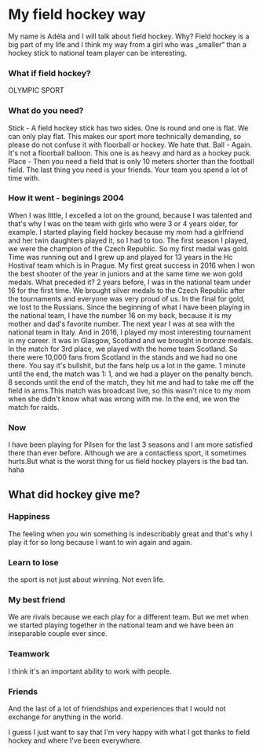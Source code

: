 # My field hockey way

My name is Adéla and I will talk about field hockey. 
Why?
Field hockey is a big part of my life and I think my way 
from a girl who was „smaller“ than a hockey stick 
to national team player can be interesting.

### What if field hockey?
OLYMPIC SPORT
### What do you need?
Stick - A field hockey stick has two sides. One is round and one is flat. We can only play flat. This makes our sport more technically demanding, so please do not confuse it with floorball or hockey. We hate that.
Ball -  Again. It's not a floorball balloon. This one is as heavy and hard as a hockey puck.
Place - Then you need a field that is only 10 meters shorter than the football field.
The last thing you need is your friends. Your team you spend a lot of time with.

### How it went - beginings 2004
When I was little, I excelled a lot on the ground, because I was talented and that's why I was on the team with girls who were 3 or 4 years older, for example. I started playing field hockey because my mom had a girlfriend and her twin daughters played it, so I had to too.
The first season I played, we were the champion of the Czech Republic. So my first medal was gold.
Time was running out and I grew up and played for 13 years in the Hc Hostivař team which is in Prague.
My first great success in 2016 when I won the best shooter of the year in juniors and at the same time we won gold medals. What preceded it? 2 years before, I was in the national team under 16 for the first time. We brought silver medals to the Czech Republic after the tournaments and everyone was very proud of us. In the final for gold, we lost to the Russians. Since the beginning of what I have been playing in the national team, I have the number 16 on my back, because it is my mother and dad's favorite number.
The next year I was at sea with the national team in Italy. And in 2016, I played my most interesting tournament in my career. It was in Glasgow, Scotland and we brought in bronze medals. In the match for 3rd place, we played with the home team Scotland. So there were 10,000 fans from Scotland in the stands and we had no one there. You say it's bullshit, but the fans help us a lot in the game. 1 minute until the end, the match was 1: 1, and we had a player on the penalty bench.
8 seconds until the end of the match, they hit me and had to take me off the field in arms.This match was broadcast live, so this wasn't nice to my mom when she didn't know what was wrong with me. In the end, we won the match for raids.
### Now
I have been playing for Pilsen for the last 3 seasons and I am more satisfied there than ever before.
Although we are a contactless sport, it sometimes hurts.But what is the worst thing for us field hockey players is the bad tan. haha

## What did hockey give me?
### Happiness  
The feeling when you win something is indescribably great and that's why I play it for so long because I want to win again and again.
### Learn to lose  
the sport is not just about winning. Not even life.
### My best friend  
We are rivals because we each play for a different team. But we met when we started playing together in the national team and we have been an inseparable couple ever since.
### Teamwork  
I think it's an important ability to work with people.
### Friends 
And the last of a lot of friendships and experiences that I would not exchange for anything in the world.

I guess I just want to say that I'm very happy with what I got thanks to field hockey and where I've been everywhere.
